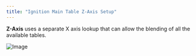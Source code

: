```yaml
---
title: "Ignition Main Table Z-Axis Setup"
---
```


**Z-Axis** uses a separate X axis lookup that can allow the blending of all the available tables. &nbsp;


![Image](</lib/NewItem116.png>)

